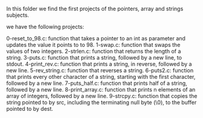 In this folder we find the first projects of the pointers, array and strings subjects.

we have the following projects:

0-reset_to_98.c: function that takes a pointer to an int as parameter and updates the value it points to to 98.
1-swap.c: function that swaps the values of two integers.
2-strlen.c: function that returns the length of a string.
3-puts.c: function that prints a string, followed by a new line, to stdout.
4-print_rev.c: function that prints a string, in reverse, followed by a new line.
5-rev_string.c: function that reverses a string.
6-puts2.c: function that prints every other character of a string, starting with the first character, followed by a new line.
7-puts_half.c: function that prints half of a string, followed by a new line.
8-print_array.c: function that prints n elements of an array of integers, followed by a new line.
9-strcpy.c: function that copies the string pointed to by src, including the terminating null byte (\0), to the buffer pointed to by dest.

